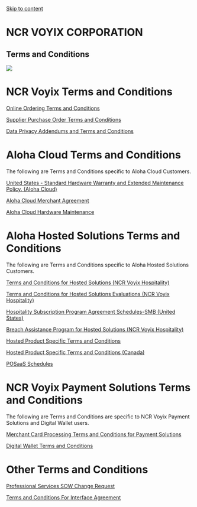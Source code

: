 [Skip to content](#)

NCR VOYIX CORPORATION
=====================

Terms and Conditions
--------------------

![](https://cdn.prod.website-files.com/65b3ea55ed6b77d8d773168f/65b3ea55ed6b77d8d7731917_Patterns%20-%20Dark.svg)

NCR Voyix Terms and Conditions
==============================

[Online Ordering Terms and Conditions](https://www.ncr.com/company/myncr-voyix-terms-and-conditions)

[Supplier Purchase Order Terms and Conditions](https://www.ncr.com/suppliers/terms-and-conditions-for-suppliers)

[Data Privacy Addendums and Terms and Conditions](https://www.ncr.com/company/data-privacy)

Aloha Cloud Terms and Conditions
================================

The following are Terms and Conditions specific to Aloha Cloud Customers.

[United States - Standard Hardware Warranty and Extended Maintenance Policy. (Aloha Cloud)](https://cdn.prod.website-files.com/65b3ea55ed6b77d8d773168f/65f0bad2b9e5c6492ccd5f1e_ncr-us-merchant-hw-maintenance-policy-ac.pdf)

[Aloha Cloud Merchant Agreement](https://www.ncrvoyix.com/dam/restaurant/docs/merchant-agreement-ac.pdf)

[Aloha Cloud Hardware Maintenance](https://cdn.prod.website-files.com/65b3ea55ed6b77d8d773168f/663deb146b8c23a019928792_ncr-us-merchant-hw-maintenance-policy-ac.pdf.pdf)

Aloha Hosted Solutions Terms and Conditions
===========================================

The following are Terms and Conditions specific to Aloha Hosted Solutions Customers.

[Terms and Conditions for Hosted Solutions (NCR Voyix Hospitality)](https://cdn.prod.website-files.com/65b3ea55ed6b77d8d773168f/65f0b5632e5e4c85bfe42a6c_United%20States%2C%20Terms%20and%20Conditions%20for%20Hosted%20Solutions%20Evaluations%20(10-2023).pdf)

[Terms and Conditions for Hosted Solutions Evaluations (NCR Voyix Hospitality)](https://cdn.prod.website-files.com/65b3ea55ed6b77d8d773168f/65f0b5632e5e4c85bfe42a6c_United%20States%2C%20Terms%20and%20Conditions%20for%20Hosted%20Solutions%20Evaluations%20(10-2023).pdf)

[Hospitality Subscription Program Agreement Schedules-SMB (United States)](https://www.ncrvoyix.com/dam/restaurant/docs/United_States_Hospitality_Subscription_Program_Agreement_-_SMB.pdf)

[Breach Assistance Program for Hosted Solutions (NCR Voyix Hospitality)](https://cdn.prod.website-files.com/65b3ea55ed6b77d8d773168f/65c3958a95e9cae2e0160803_NCR%20Breach%20Assistance%20Program.pdf)

[Hosted Product Specific Terms and Conditions](https://cdn.prod.website-files.com/65b3ea55ed6b77d8d773168f/65c395a5cbf591494d0034f3_product-specific-terms-and-conditions.pdf)

[Hosted Product Specific Terms and Conditions (Canada)](https://cdn.prod.website-files.com/65b3ea55ed6b77d8d773168f/65c395bdf5c8a4316b463d17_master_hosted_solutions_agmt_canada_5_2017.pdf)

[POSaaS Schedules](https://cdn.prod.website-files.com/65b3ea55ed6b77d8d773168f/65f4a7c50401bc4c08081340_POSaaS_schedules.pdf)

NCR Voyix Payment Solutions Terms and Conditions
================================================

The following are Terms and Conditions are specific to NCR Voyix Payment Solutions and Digital Wallet users.

[Merchant Card Processing Terms and Conditions for Payment Solutions](https://cdn.prod.website-files.com/65b3ea55ed6b77d8d773168f/65c3962669fc0759c78b254a_Merchant_Card_Processing_Terms_Conditions.pdf)

[Digital Wallet Terms and Conditions](https://cdn.prod.website-files.com/65b3ea55ed6b77d8d773168f/65c39651fba7bca693dab786_Digital_Wallet_Solutions_Terms_and_Conditions_Feb_2021.pdf)

Other Terms and Conditions
==========================

[Professional Services SOW Change Request](https://cdn.prod.website-files.com/65b3ea55ed6b77d8d773168f/65c396873642da5f3ec4b615_2021-ncr-rr-services-sow-change-request-template.pdf)

[Terms and Conditions For Interface Agreement](https://cdn.prod.website-files.com/65b3ea55ed6b77d8d773168f/6661c4cbeb3335c2b90ac1dc_CLEAN%20Online%20Terms%20for%20Interface%20Agreement%20(Short%20Form)%20(2023-12)%20(1).pdf)